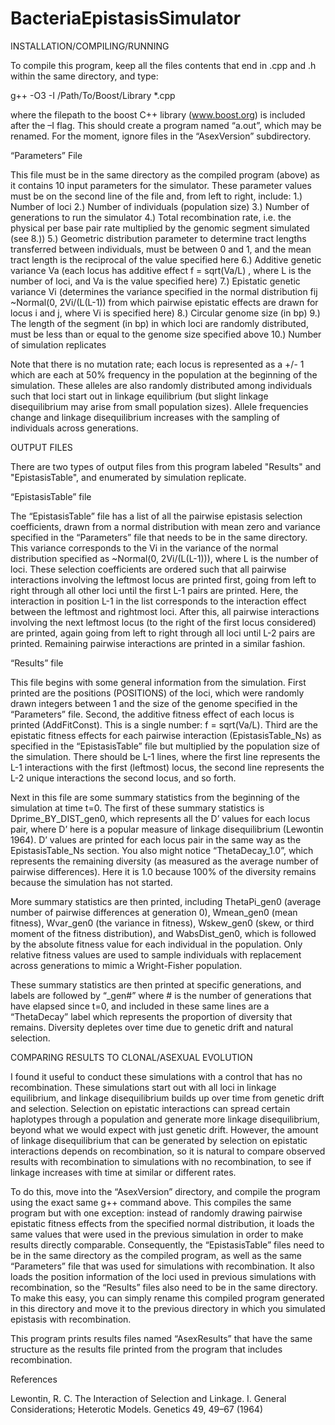 # BacteriaEpistasisSimulator
INSTALLATION/COMPILING/RUNNING

To compile this program, keep all the files contents that end in .cpp and .h within the same directory, and type:

g++ -O3 -I /Path/To/Boost/Library *.cpp

where the filepath to the boost C++ library (www.boost.org) is included after the –I flag. This should create a program named “a.out”, which may be renamed. For the moment, ignore files in the “AsexVersion” subdirectory.

“Parameters” File

This file must be in the same directory as the compiled program (above) as it contains 10 input parameters for the simulator. These parameter values must be on the second line of the file and, from left to right, include:
1.)	Number of loci
2.)	Number of individuals (population size)
3.)	Number of generations to run the simulator
4.)	Total recombination rate, i.e. the physical per base pair rate multiplied by the genomic segment simulated (see 8.))
5.)	Geometric distribution parameter to determine tract lengths transferred between individuals, must be between 0 and 1, and the mean tract length is the reciprocal of the value specified here
6.)	Additive genetic variance Va (each locus has additive effect f = sqrt(Va/L) , where L is the number of loci, and Va is the value specified here)
7.)	Epistatic genetic variance Vi (determines the variance specified in the normal distribution fij ~Normal(0, 2Vi/(L(L-1))  from which pairwise epistatic effects are drawn for locus i and j, where Vi is specified here)
8.)	Circular genome size (in bp)
9.)	The length of the segment (in bp) in which loci are randomly distributed, must be less than or equal to the genome size specified above
10.)	Number of simulation replicates


Note that there is no mutation rate; each locus is represented as a +/- 1 which are each at 50% frequency in the population at the beginning of the simulation. These alleles are also randomly distributed among individuals such that loci start out in linkage equilibrium (but slight linkage disequilibrium may arise from small population sizes). Allele frequencies change and linkage disequilibrium increases with the sampling of individuals across generations.


OUTPUT FILES

There are two types of output files from this program labeled "Results" and "EpistasisTable", and enumerated by simulation replicate.

“EpistasisTable” file

The “EpistasisTable” file has a list of all the pairwise epistasis selection coefficients, drawn from a normal distribution with mean zero and variance specified in the “Parameters” file that needs to be in the same directory. This variance corresponds to the Vi in the variance of the normal distribution specified as ~Normal(0, 2Vi/(L(L-1))), where L is the number of loci. These selection coefficients are ordered such that all pairwise interactions involving the leftmost locus are printed first, going from left to right through all other loci until the first L-1 pairs are printed. Here, the interaction in position L-1 in the list corresponds to the interaction effect between the leftmost and rightmost loci. After this, all pairwise interactions involving the next leftmost locus (to the right of the first locus considered) are printed, again going from left to right through all loci until L-2 pairs are printed. Remaining pairwise interactions are printed in a similar fashion.

“Results” file

This file begins with some general information from the simulation. First printed are the positions (POSITIONS) of the loci, which were randomly drawn integers between 1 and the size of the genome specified in the “Parameters” file. Second, the additive fitness effect of each locus is printed (AddFitConst). This is a single number: f = sqrt(Va/L). Third are the epistatic fitness effects for each pairwise interaction (EpistasisTable_Ns) as specified in the “EpistasisTable” file but multiplied by the population size of the simulation. There should be L-1 lines, where the first line represents the L-1 interactions with the first (leftmost) locus, the second line represents the L-2 unique interactions the second locus, and so forth.

Next in this file are some summary statistics from the beginning of the simulation at time t=0. The first of these summary statistics is Dprime_BY_DIST_gen0, which represents all the D’ values for each locus pair, where D’ here is a popular measure of linkage disequilibrium (Lewontin 1964). D’ values are printed for each locus pair in the same way as the EpistasisTable_Ns section. You also might notice “ThetaDecay_1.0”, which represents the remaining diversity (as measured as the average number of pairwise differences). Here it is 1.0 because 100% of the diversity remains because the simulation has not started.

More summary statistics are then printed, including ThetaPi_gen0 (average number of pairwise differences at generation 0), Wmean_gen0 (mean fitness), Wvar_gen0 (the variance in fitness), Wskew_gen0 (skew, or third moment of the fitness distribution), and WabsDist_gen0, which is followed by the absolute fitness value for each individual in the population. Only relative fitness values are used to sample individuals with replacement across generations to mimic a Wright-Fisher population.

These summary statistics are then printed at specific generations, and labels are followed by “_gen#” where # is the number of generations that have elapsed since t=0, and included in these same lines are a “ThetaDecay” label which represents the proportion of diversity that remains. Diversity depletes over time due to genetic drift and natural selection.


COMPARING RESULTS TO CLONAL/ASEXUAL EVOLUTION

I found it useful to conduct these simulations with a control that has no recombination. These simulations start out with all loci in linkage equilibrium, and linkage disequilibrium builds up over time from genetic drift and selection. Selection on epistatic interactions can spread certain haplotypes through a population and generate more linkage disequilibrium, beyond what we would expect with just genetic drift. However, the amount of linkage disequilibrium that can be generated by selection on epistatic interactions depends on recombination, so it is natural to compare observed results with recombination to simulations with no recombination, to see if linkage increases with time at similar or different rates.

To do this, move into the “AsexVersion” directory, and compile the program using the exact same g++ command above. This compiles the same program but with one exception: instead of randomly drawing pairwise epistatic fitness effects from the specified normal distribution, it loads the same values that were used in the previous simulation in order to make results directly comparable. Consequently, the “EpistasisTable” files need to be in the same directory as the compiled program, as well as the same “Parameters” file that was used for simulations with recombination. It also loads the position information of the loci used in previous simulations with recombination, so the “Results” files also need to be in the same directory. To make this easy, you can simply rename this compiled program generated in this directory and move it to the previous directory in which you simulated epistasis with recombination.

This program prints results files named “AsexResults” that have the same structure as the results file printed from the program that includes recombination.

References

Lewontin, R. C. The Interaction of Selection and Linkage. I. General Considerations; Heterotic Models. Genetics 49, 49–67 (1964)
